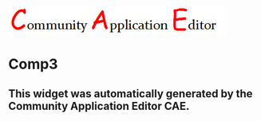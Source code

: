 ![CAE](https://github.com/PhilCAEOrg/CAE-Deployment-Temp/blob/gh-pages/frontendComponent-14/img/logo.png)  

Comp3
===================


This widget was automatically generated by the Community Application Editor CAE.  
---------------
